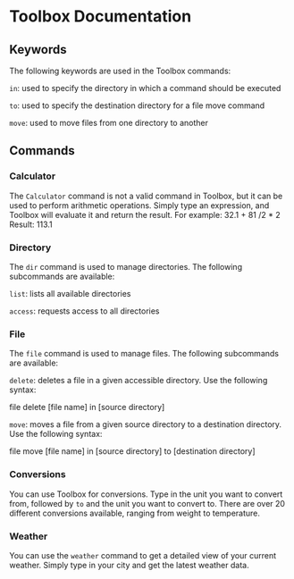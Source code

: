 # Toolbox Documentation

## Keywords
The following keywords are used in the Toolbox commands:

```in```: used to specify the directory in which a command should be executed

```to```: used to specify the destination directory for a file move command

```move```: used to move files from one directory to another

## Commands
### Calculator
The ```Calculator``` command is not a valid command in Toolbox, but it can be used to perform arithmetic operations. Simply type an expression, and Toolbox will evaluate it and return the result. 
For example:
32.1 + 81 /2 * 2
Result: 113.1

### Directory
The ```dir``` command is used to manage directories. The following subcommands are available:

```list```: lists all available directories

```access```: requests access to all directories

### File
The ```file``` command is used to manage files. The following subcommands are available:

```delete```: deletes a file in a given accessible directory. Use the following syntax: 

file delete [file name] in [source directory]

```move```: moves a file from a given source directory to a destination directory. Use the following syntax:

file move [file name] in [source directory] to [destination directory]

### Conversions
You can use Toolbox for conversions. Type in the unit you want to convert from, followed by ```to``` and the unit you want to convert to. There are over 20 different conversions available, ranging from weight to temperature.

### Weather
You can use the ```weather``` command to get a detailed view of your current weather. Simply type in your city and get the latest weather data.

